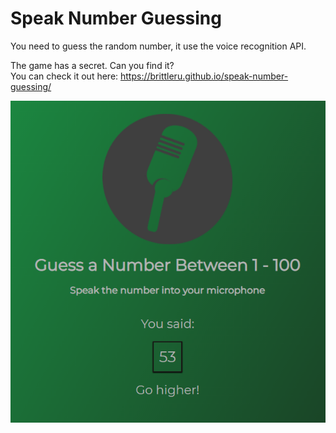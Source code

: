 # Speak Number Guessing
You need to guess the random number, it use the voice recognition API. 


The game has a secret. Can you find it?</br>
You can check it out here: https://brittleru.github.io/speak-number-guessing/


![you said 53](https://github.com/brittleru/speak-number-guessing/blob/master/gohigher.png?raw=true)
